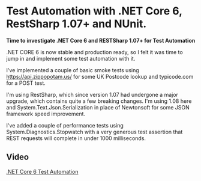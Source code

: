 # Test Automation with .NET Core 6, RestSharp 1.07+ and NUnit.

**Time to investigate .NET Core 6 and RESTSharp 1.07+ for Test Automation** 

.NET CORE 6 is now stable and production ready, so I felt it was time to jump in and implement some test automation with it.

I've implemented a couple of basic smoke tests using https://api.zippopotam.us/ for some UK Postcode lookup and typicode.com for a POST test.

I'm using RestSharp, which since version 1.07 had undergone a major upgrade, which contains quite a few breaking changes. I'm using 1.08 here and System.Text.Json.Serialization in place of Newtonsoft for some JSON framework speed improvement.

I've added a couple of performance tests using System.Diagnostics.Stopwatch with a very generous test assertion that REST requests will complete in under 1000 milliseconds. 

## Video

[.NET Core 6 Test Automation](https://youtu.be/l8yG1b66wiU)
